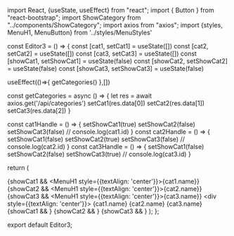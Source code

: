 import React, {useState, useEffect} from "react";
import { Button } from "react-bootstrap";
import ShowCategory from "../components/ShowCategory";
import axios from "axios";
import {styles, MenuH1, MenuButton} from '../styles/MenuStyles'



const Editor3 = () => {
  const [cat1, setCat1] = useState([])
  const [cat2, setCat2] = useState([])
  const [cat3, setCat3] = useState([])
  const [showCat1, setShowCat1] = useState(false)
  const [showCat2, setShowCat2] = useState(false)
  const [showCat3, setShowCat3] = useState(false)

  useEffect(()=>{
    getCategories()
  },[])

  const getCategories = async () => {
    let res = await axios.get('/api/categories')
    setCat1(res.data[0])
    setCat2(res.data[1])
    setCat3(res.data[2])
  }

  const cat1Handle = () => {
    setShowCat1(true)
    setShowCat2(false)
    setShowCat3(false)
    // console.log(cat1.id)
  }
  const cat2Handle = () => {
    setShowCat1(false)
    setShowCat2(true)
    setShowCat3(false)
    // console.log(cat2.id)
  }
  const cat3Handle = () => {
    setShowCat1(false)
    setShowCat2(false)
    setShowCat3(true)
    // console.log(cat3.id)
  }

  return (
    <div>
        {showCat1 && <MenuH1 style={{textAlign: 'center'}}>{cat1.name}</MenuH1>}
        {showCat2 && <MenuH1 style={{textAlign: 'center'}}>{cat2.name}</MenuH1>}
        {showCat3 && <MenuH1 style={{textAlign: 'center'}}>{cat3.name}</MenuH1>}
      <div style={{textAlign: 'center'}}>
        <MenuButton variant="default" onClick={cat1Handle}>{cat1.name}</MenuButton>
        <MenuButton variant="default" onClick={cat2Handle}>{cat2.name}</MenuButton>
        <MenuButton variant="default" onClick={cat3Handle}>{cat3.name}</MenuButton>
      </div>
        {showCat1 && <ShowCategory catId={cat1.id}/>}
        {showCat2 && <ShowCategory catId={cat2.id}/>}
        {showCat3 && <ShowCategory catId={cat3.id}/>}
    </div>
  );
};



export default Editor3;

